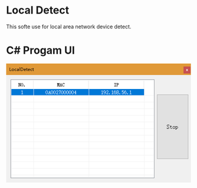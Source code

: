# Local Detect
This softe use for local area network device detect.

# C# Progam UI
![](docs/image/localDetect.png)

